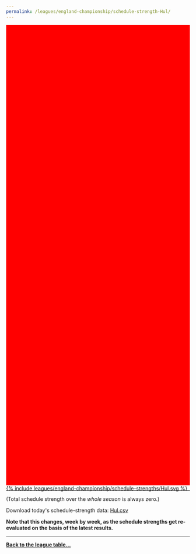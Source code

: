 ```yaml
---
permalink: /leagues/england-championship/schedule-strength-Hul/
---
```


<style>
.svg-wrap {
    background-color:red;
    height:0;
    padding-top:250%; /* 350px/550px */
    position: relative;
}

svg {
    background-color: white;
    height: 100%;
    display:block;
    width: 100%;
    position: absolute;
    top:0;
    left:0;
}
</style>


<div class="svg-wrap">
{% include leagues/england-championship/schedule-strengths/Hul.svg %}
</div>

-----

(Total schedule strength over the *whole season* is always zero.)


Download today's schedule-strength data: [Hul.csv](/assets/leagues/england-championship/2023/schedule-strengths/Hul.csv)

**Note that this changes, week by week, as the schedule strengths get re-evaluated on the
basis of the latest results.**

-----

[**Back to the league table...**](/leagues/england-championship)


